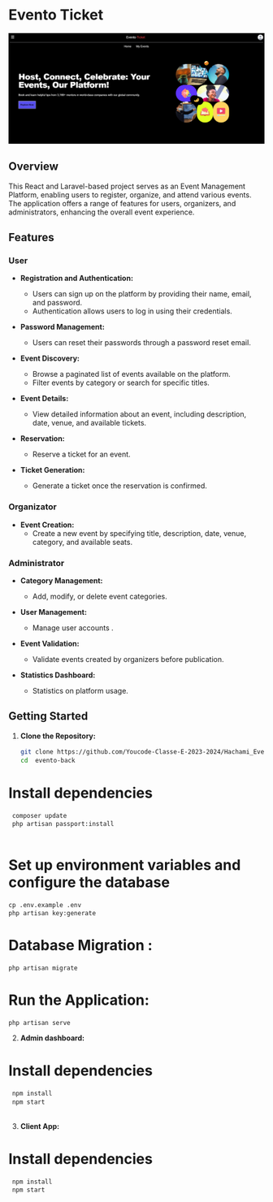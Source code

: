 # Evento Ticket

![Evento](https://github.com/Youcode-Classe-E-2023-2024/Hachami_Evento/blob/main/Docs/client_app1.png)
## Overview


This React and Laravel-based project serves as an Event Management Platform, enabling users to register, organize, and attend various events. The application offers a range of features for users, organizers, and administrators, enhancing the overall event experience.

## Features

### User

- **Registration and Authentication:**
    - Users can sign up on the platform by providing their name, email, and password.
    - Authentication allows users to log in using their credentials.

- **Password Management:**
    - Users can reset their passwords through a password reset email.

- **Event Discovery:**
    - Browse a paginated list of events available on the platform.
    - Filter events by category or search for specific titles.

- **Event Details:**
    - View detailed information about an event, including description, date, venue, and available tickets.

- **Reservation:**
    - Reserve a ticket for an event.

- **Ticket Generation:**
    - Generate a ticket once the reservation is confirmed.

### Organizator

- **Event Creation:**
    - Create a new event by specifying title, description, date, venue, category, and available seats.


### Administrator

- **Category Management:**
    - Add, modify, or delete event categories.
- **User Management:**
    - Manage user accounts .

- **Event Validation:**
    - Validate events created by organizers before publication.

- **Statistics Dashboard:**
    - Statistics on platform usage.

## Getting Started

1. **Clone the Repository:**
   ```bash
   git clone https://github.com/Youcode-Classe-E-2023-2024/Hachami_Evento.git
   cd  evento-back

# Install dependencies
   ```bash
    composer update
    php artisan passport:install
    
   ```  
# Set up environment variables and configure the database
    cp .env.example .env
    php artisan key:generate
# Database Migration :
    php artisan migrate
# Run the Application:
    php artisan serve

2. **Admin dashboard:**

# Install dependencies
   ```bash
    npm install
    npm start
    
   ```  
3. **Client App:**

# Install dependencies
   ```bash
    npm install
    npm start
    
   ```  





